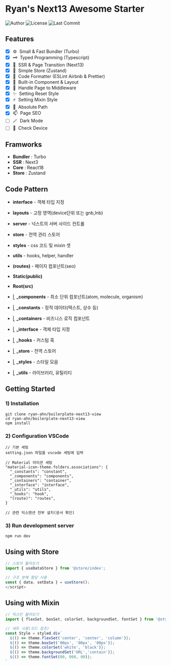 # Ryan's Next13 Awesome Starter

![Author](https://img.shields.io/badge/Author-ryan-orange.svg)
![License](https://img.shields.io/badge/License-MIT-blue.svg)
![Last Commit](https://img.shields.io/github/last-commit/ryan-ahn/boilerplate-next13-view)

## Features
- [x] ⚙️&nbsp;&nbsp;Small & Fast Bundler (Turbo)
- [x] 🗝️&nbsp;&nbsp;Typed Programming (Typescript)
- [x] 🧩&nbsp;&nbsp;SSR & Page Transition (Next13)
- [x] 🕋&nbsp;&nbsp;Simple Store (Zustand)
- [x] 📙&nbsp;&nbsp;Code Formatter (ESLint Airbnb & Prettier)
- [x] 🧵&nbsp;&nbsp;Built-in Component & Layout
- [x] 🚰&nbsp;&nbsp;Handle Page to Middleware
- [x] ✨&nbsp;&nbsp;Setting Reset Style
- [x] ⚡️&nbsp;&nbsp;Setting Mixin Style
- [x] 📍&nbsp;&nbsp;Absolute Path
- [x] 📫&nbsp;&nbsp;Page SEO
- [ ] 🪄&nbsp;&nbsp;Dark Mode
- [ ] 📱&nbsp;&nbsp;Check Device

## Framworks
- **Bundler** : Turbo
- **SSR** : Next3
- **Core** : React18
- **Store** : Zustand

## Code Pattern
- **interface** - 객체 타입 지정 <br/>
- **layouts** - 고정 영역(device단위 또는 gnb,lnb) <br/>
- **server** - 넉스트의 서버 사이드 컨트롤 <br/>
- **store** - 전역 관리 스토어<br/>
- **styles** - css 코드 및 mixin 셋<br/>
- **utils** - hooks, helper, handler <br/>
- **(routes)** - 페이지 컴포넌트(seo) <br/>

- **Static(public)**
- **Root(src)** <br/>
- ⎣&nbsp;**_components** - 최소 단위 컴포넌트(atom, molecule, organism) <br/>
- ⎣&nbsp;**_constants** - 정적 데이터(텍스트, 상수 등) <br/>
- ⎣&nbsp;**_containers** - 비즈니스 로직 컴포넌트 <br/>
- ⎣&nbsp;**_interface** - 객체 타입 지정 <br/>
- ⎣&nbsp;**_hooks** - 커스텀 훅 <br/>
- ⎣&nbsp;**_store** - 전역 스토어 <br/>
- ⎣&nbsp;**_styles** - 스타일 모음<br/>
- ⎣&nbsp;**_utils** - 라이브러리, 유틸리티<br/>


## Getting Started
### 1) Installation
```shell
git clone ryan-ahn/boilerplate-next13-view
cd ryan-ahn/boilerplate-next13-view
npm install
```
### 2) Configuration VSCode
```
// 기본 세팅
setting.json 파일을 vscode 세팅에 입력

// Material 아이콘 세팅
"material-icon-theme.folders.associations": {
  "_constants": "constant",
  "_components": "components",
  "_containers": "container",
  "_interface": "interface",
  "_utils": "utils",
  "_hooks": "hook",
  "(route)": "routes",
}

// 관련 익스텐션 전부 설치(문서 확인)
```
### 3) Run development server
```shell
npm run dev
```

## Using with Store

```javascript
// 스토어 불러오기
import { useDataStore } from '@store/index';

// 구조 분해 할당 사용
const { data, setData } = useStore();
</script>
```

## Using with Mixin

```javascript
// 믹스인 불러오기
import { flexSet, boxSet, colorSet, backgroundSet, fontSet } from '@styles/mixin';

// 세트 사용(코드 참조)
const Style = styled.div`
  ${() => theme.flexSet('center', 'center', 'column')};
  ${() => theme.boxSet('00px', '00px', '00px')};
  ${() => theme.colorSet('white', 'black')};
  ${() => theme.backgroundSet('URL','contain')};
  ${() => theme.fontSet(00, 000, 00)};
`
```
